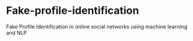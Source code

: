 # Fake-profile-identification
Fake Profile Identification in online social networks using machine learning and NLP
